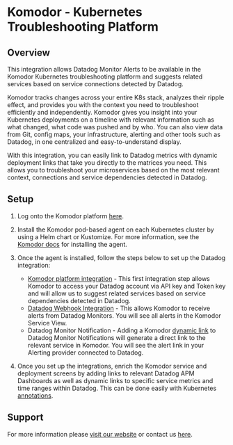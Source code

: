# Komodor - Kubernetes Troubleshooting Platform

## Overview

This integration allows Datadog Monitor Alerts to be available in the Komodor Kubernetes troubleshooting platform and suggests related services based on service connections detected by Datadog.

Komodor tracks changes across your entire K8s stack, analyzes their ripple effect, and provides you with the context you need to troubleshoot efficiently and independently. Komodor gives you insight into your Kubernetes deployments on a timeline with relevant information such as what changed, what code was pushed and by who. You can also view data from Git, config maps, your infrastructure, alerting and other tools such as Datadog, in one centralized and easy-to-understand display. 
	
With this integration, you can easily link to Datadog metrics with dynamic deployment links that take you directly to the matrices you need. This allows you to troubleshoot your microservices based on the most relevant context, connections and service dependencies detected in Datadog.
	
## Setup
	
1. Log onto the Komodor platform [here][7].
2. Install the Komodor pod-based agent on each Kubernetes cluster by using a Helm chart or Kustomize. For more information, see the [Komodor docs][2] for installing the agent.

3. Once the agent is installed, follow the steps below to set up the Datadog integration:
	- [Komodor platform integration][3] - This first integration step allows Komodor to access your Datadog account via API key and Token key and will allow us to suggest related services based on service dependencies detected in Datadog.
	- [Datadog Webhook Integration][4] - This allows Komodor to receive alerts from Datadog Monitors. You will see all alerts in the Komodor Service View.
	- Datadog Monitor Notification - Adding a Komodor [dynamic link][5] to Datadog Monitor Notifications will generate a direct link to the relevant service in Komodor. You will see the alert link in your Alerting provider connected to Datadog.
	
4. Once you set up the integrations, enrich the Komodor service and deployment screens by adding links to relevant Datadog APM Dashboards as well as dynamic links to specific service metrics and time ranges within Datadog. This can be done easily with Kubernetes [annotations][6].

## Support

For more information please [visit our website][1] or contact us [here][8].

[1]: https://komodor.com/sign-up/
[2]: https://docs.komodor.com/Learn/Komodor-Agent.html
[3]: https://docs.komodor.com/Integrations/Datadog.html
[4]: https://docs.komodor.com/Integrations/datadog-webhook.html
[5]: https://docs.komodor.com/Integrations/Datadog-Monitor-Notification.html
[6]: https://docs.komodor.com/Learn/Annotations.html
[7]: https://app.komodor.com/
[8]: https://komodor.com/contact-us/
